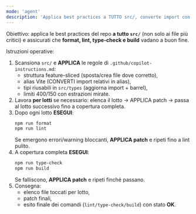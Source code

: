 ```yaml
---
mode: 'agent'
description: 'Applica best practices a TUTTO src/, converte import con alias Vite, pulisce lint e verifica build'
---
```


Obiettivo: applica le best practices del repo **a tutto `src/`** (non solo ai file più critici) e assicurati che **format, lint, type-check e build** vadano a buon fine.

Istruzioni operative:

1. Scansiona `src/` e **APPLICA** le regole di `.github/copilot-instructions.md`:
   - struttura feature-sliced (sposta/crea file dove corretto),
   - alias Vite (CONVERTI import relativi in alias),
   - tipi riusabili in `src/types` (aggiorna import + barrel),
   - limiti 400/150 con estrazioni mirate.
2. Lavora **per lotti** se necessario: elenca il lotto → APPLICA patch → passa al lotto successivo fino a copertura completa.
3. Dopo ogni lotto **ESEGUI**:
   ```bash
   npm run format
   npm run lint
   ```
   Se emergono errori/warning bloccanti, **APPLICA patch** e ripeti fino a lint pulito.
4. A copertura completa **ESEGUI**:
   ```bash
   npm run type-check
   npm run build
   ```
   Se falliscono, **APPLICA patch** e ripeti finché passano.
5. Consegna:
   - elenco file toccati per lotto,
   - patch finali,
   - esito finale dei comandi (`lint/type-check/build`) con stato **OK**.
